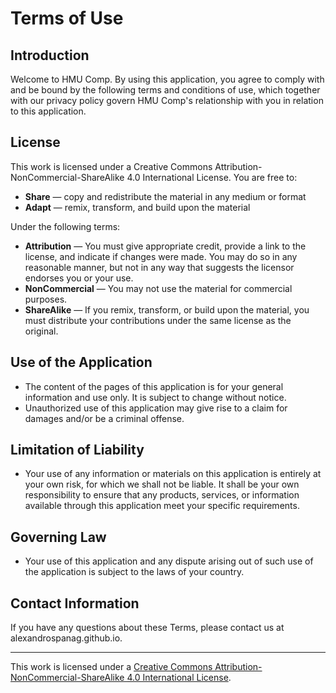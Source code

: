 # Terms of Use

## Introduction

Welcome to HMU Comp. By using this application, you agree to comply with and be bound by the following terms and conditions of use, which together with our privacy policy govern HMU Comp's relationship with you in relation to this application.

## License

This work is licensed under a Creative Commons Attribution-NonCommercial-ShareAlike 4.0 International License. You are free to:

- **Share** — copy and redistribute the material in any medium or format
- **Adapt** — remix, transform, and build upon the material

Under the following terms:

- **Attribution** — You must give appropriate credit, provide a link to the license, and indicate if changes were made. You may do so in any reasonable manner, but not in any way that suggests the licensor endorses you or your use.
- **NonCommercial** — You may not use the material for commercial purposes.
- **ShareAlike** — If you remix, transform, or build upon the material, you must distribute your contributions under the same license as the original.

## Use of the Application

- The content of the pages of this application is for your general information and use only. It is subject to change without notice.
- Unauthorized use of this application may give rise to a claim for damages and/or be a criminal offense.

## Limitation of Liability

- Your use of any information or materials on this application is entirely at your own risk, for which we shall not be liable. It shall be your own responsibility to ensure that any products, services, or information available through this application meet your specific requirements.

## Governing Law

- Your use of this application and any dispute arising out of such use of the application is subject to the laws of your country.

## Contact Information

If you have any questions about these Terms, please contact us at alexandrospanag.github.io.

---

This work is licensed under a [Creative Commons Attribution-NonCommercial-ShareAlike 4.0 International License](https://creativecommons.org/licenses/by-nc-sa/4.0/).

